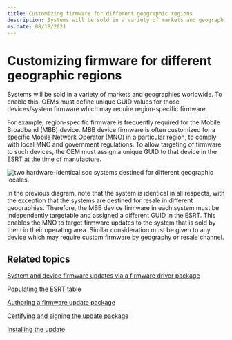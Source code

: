 ```yaml
---
title: Customizing firmware for different geographic regions
description: Systems will be sold in a variety of markets and geographies worldwide. To enable this, OEMs must define unique GUID values for those devices/system firmware which may require region-specific firmware.
ms.date: 08/18/2021
---
```


# Customizing firmware for different geographic regions

Systems will be sold in a variety of markets and geographies worldwide. To enable this, OEMs must define unique GUID values for those devices/system firmware which may require region-specific firmware.

For example, region-specific firmware is frequently required for the Mobile Broadband (MBB) device. MBB device firmware is often customized for a specific Mobile Network Operator (MNO) in a particular region, to comply with local MNO and government regulations. To allow targeting of firmware to such devices, the OEM must assign a unique GUID to that device in the ESRT at the time of manufacture.

![two hardware-identical soc systems destined for different geographic locales.](images/socsfordifferentlocales.png)

In the previous diagram, note that the system is identical in all respects, with the exception that the systems are destined for resale in different geographies. Therefore, the MBB device firmware in each system must be independently targetable and assigned a different GUID in the ESRT. This enables the MNO to target firmware updates to the system that is sold by them in their operating area. Similar consideration must be given to any device which may require custom firmware by geography or resale channel.

## Related topics

[System and device firmware updates via a firmware driver package](system-and-device-firmware-updates-via-a-firmware-driver-package.md)  

[Populating the ESRT table](populating-the-esrt-table.md)  

[Authoring a firmware update package](authoring-a-firmware-update-package.md)  

[Certifying and signing the update package](certifying-and-signing-the-update-package.md)  

[Installing the update](installing-the-update.md)  
